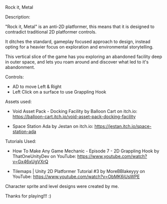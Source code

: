 Rock it, Metal

Description:

"Rock it, Metal" is an anti-2D platformer, this means that it is designed to contradict traditional 2D platformer controls.

It ditches the standard, gameplay focused approach to design, instead opting for a heavier focus on exploration and environmental
storytelling.

This vertical slice of the game has you exploring an abandoned facility deep in outer space, and lets you roam around and discover what
led to it's abandonment.

Controls:

- AD to move Left & Right
- Left Click on a surface to use Grappling Hook

Assets used:

- Void Asset Pack - Docking Facility
by Balloon Cart on itch.io:
https://balloon-cart.itch.io/void-asset-pack-docking-facility

- Space Station Ada
by Jestan on itch.io:
https://jestan.itch.io/space-station-ada

Tutorials Used:

- How To Make Any Game Mechanic - Episode 7 - 2D Grappling Hook
by ThatOneUnityDev on YouTube:
https://www.youtube.com/watch?v=Gx46xUgVXrQ

- Tilemaps | Unity 2D Platformer Tutorial #3
by MoreBBlakeyyy on YouTube:
https://www.youtube.com/watch?v=ObMK6jUsWPE

Character sprite and level designs were created by me.

Thanks for playing!!! :)
